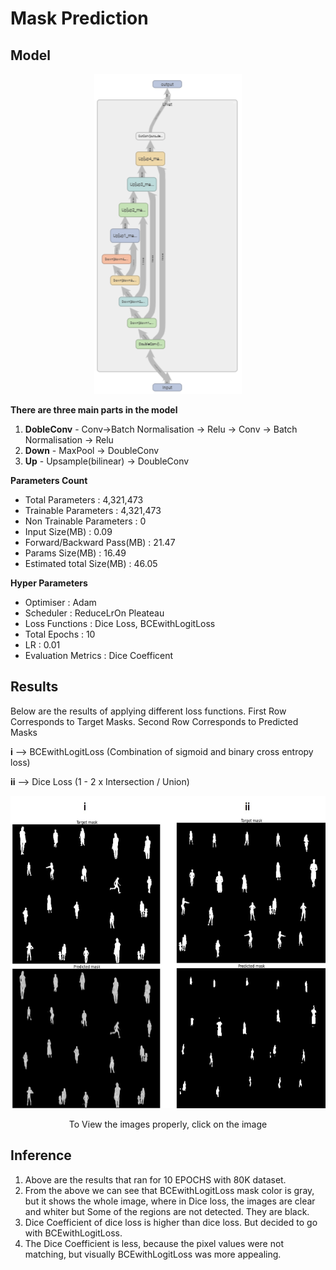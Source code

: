 # **Mask Prediction**

## **Model**


<p align = "center"><img src = "https://github.com/Sushmitha-Katti/Monocular-Depth-Estimation-and-Segmentation/blob/master/Assets/unet-mask.png"></p>

**There are three main parts in the model**
1. **DobleConv** - Conv->Batch Normalisation -> Relu -> Conv -> Batch Normalisation -> Relu
2. **Down** - MaxPool -> DoubleConv
3. **Up** - Upsample(bilinear) -> DoubleConv

**Parameters Count**
* Total Parameters : 4,321,473
* Trainable Parameters : 4,321,473
* Non Trainable Parameters : 0
* Input Size(MB) : 0.09
* Forward/Backward Pass(MB) : 21.47
* Params Size(MB) : 16.49
* Estimated total Size(MB) : 46.05

**Hyper Parameters** 
* Optimiser : Adam
* Scheduler : ReduceLrOn Pleateau
* Loss Functions : Dice Loss, BCEwithLogitLoss
* Total Epochs : 10
* LR : 0.01
* Evaluation Metrics : Dice Coefficent


## **Results**

Below are the results of applying different loss functions. First Row Corresponds to Target Masks. Second Row Corresponds to Predicted Masks

**i** --> BCEwithLogitLoss   (Combination of sigmoid and binary cross entropy loss)

**ii** --> Dice Loss    (1 - 2 x Intersection / Union)



<p align = "center"><img height = "500" src = "https://github.com/Sushmitha-Katti/Monocular-Depth-Estimation-and-Segmentation/blob/master/Assets/mask.jpg"</p>
<p align = "center">To View the images properly, click on the image</p>
  
## **Inference**

1. Above are the results that ran for 10 EPOCHS with 80K dataset. 
2. From the above we can see that BCEwithLogitLoss mask color is gray, but it shows the whole image, where in Dice loss, the images are clear and whiter but Some of the regions are not detected. They are black.
3. Dice Coefficient of dice loss is higher than dice loss. But decided to go with BCEwithLogitLoss. 
4. The Dice Coefficient is less, because the pixel values were not matching, but visually BCEwithLogitLoss was more appealing. 
